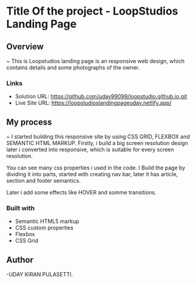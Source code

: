 # Title Of the project - LoopStudios Landing Page

## Overview
~ This is Loopstudios landing page is an responsive web design, which contains details and some photographs of the owner.


### Links

- Solution URL: https://github.com/uday99099/loopstudio.github.io.git
- Live Site URL: https://loopstudioslandingpageuday.netlify.app/

## My process

~ I started building this responsive site by using CSS GRID, FLEXBOX and SEMANTIC HTML MARKUP. Firstly, i build a big screen resolution design later i converted into responsive, which is suitable for every screen resolution.

You can see many css properties i used in the code. I Build the page by dividing it into parts, started with creating nav bar, later it has article, section and footer semantics.

Later i add some effects like HOVER and somme transitions.


### Built with

- Semantic HTML5 markup
- CSS custom properties
- Flexbox
- CSS Grid


## Author

-UDAY KIRAN PULASETTI.
